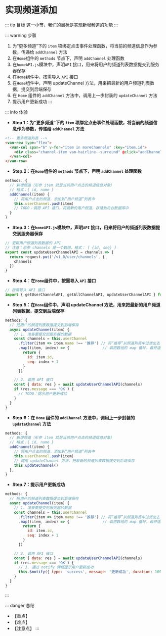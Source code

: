 # 实现频道添加

::: tip 目标
这一小节，我们的目标是实现新增频道的功能
:::

::: warning 步骤

1. 为“更多频道”下的 `item` 项绑定点击事件处理函数，将当前的频道信息作为参数，传递给 `addChannel` 方法
2. 在`Home`组件的 `methods` 节点下，声明 `addChannel` 处理函数
3. 在`homeAPI.js`模块中，声明`API` 接口，用来将用户的频道列表数据提交到服务器保存
4. 在`Home`组件中，按需导入 `API` 接口
5. 在`Home`组件中，声明 updateChannel 方法，用来把最新的用户频道列表数据，提交到后端保存
6. 在 `Home` 组件的 `addChannel` 方法中，调用上一步封装的 `updateChannel` 方法
7. 提示用户更新成功
:::

::: info 体验

* **Step.1：为“更多频道”下的 `item` 项绑定点击事件处理函数，将当前的频道信息作为参数，传递给 `addChannel` 方法**

```html
<!-- 更多频道列表 -->
<van-row type="flex">
  <van-col span="6" v-for="item in moreChannels" :key="item.id">
    <div class="channel-item van-hairline--surround" @click="addChannel(item)">{{item.name}}</div>
  </van-col>
</van-row>
```

* **Step.2：在`Home`组件的 `methods` 节点下，声明 `addChannel` 处理函数**

```js
methods: {
  // 新增频道（形参 item 就是当前用户点击的频道信息对象）
  // 格式：{ id, name }
  addChannel(item) {
    // 将用户点击的频道，添加到“用户频道”列表中
    this.userChannel.push(item)
    // TODO：调用 API 接口，将最新的用户频道，存储到后台数据库中
  }
}
```

* **Step.3：在`homeAPI.js`模块中，声明`API` 接口，用来将用户的频道列表数据提交到服务器保存**

```js
// 更新用户频道列表数据的 API
// 注意：形参 channels 是一个数组，格式： [ {id, seq} ]
export const updateUserChannelAPI = channels => {
  return request.put('/v1_0/user/channels', {
    channels
  })
}
```

* **Step.4：在`Home`组件中，按需导入 `API` 接口**

```js
// 按需导入 API 接口
import { getUserChannelAPI, getAllChannelAPI, updateUserChannelAPI } from '@/api/homeAPI'
```

* **Step.5：在`Home`组件中，声明 updateChannel 方法，用来把最新的用户频道列表数据，提交到后端保存**

```js
methods: {
  // 把用户的频道列表数据提交到后端保存
  async updateChannel(item) {
    // 1. 准备要提交到服务器的数据
    const channels = this.userChannel
      .filter(item => item.name !== '推荐') // 将“推荐”从频道列表中过滤出去
      .map((item, index) => {               // 调用数组的 map 循环，最终返回一个处理好的新数组
        return {
          id: item.id,
          seq: index + 1
        }
      })

    // 2. 调用 API 接口
    const { data: res } = await updateUserChannelAPI(channels)
    if (res.message === 'OK') {
      // TODO：提示用户更新成功
    }
  }
}
```

* **Step.6：在 `Home` 组件的 `addChannel` 方法中，调用上一步封装的 `updateChannel` 方法**

```js
methods: {
  // 新增频道（形参 item 就是当前用户点击的频道信息对象）
  // 格式：{ id, name }
  addChannel(item) {
    // 将用户点击的频道，添加到“用户频道”列表中
    this.userChannel.push(item)
    // 调用 updateChannel 方法，把最新的频道列表数据提交到后端保存
    this.updateChannel()
  },
}
```

* **Step.7：提示用户更新成功**

```js
methods: {
  // 把用户的频道列表数据提交到后端保存
  async updateChannel(item) {
    // 1. 准备要提交到服务器的数据
    const channels = this.userChannel
      .filter(item => item.name !== '推荐') // 将“推荐”从频道列表中过滤出去
      .map((item, index) => {               // 调用数组的 map 循环，最终返回一个处理好的新数组
        return {
          id: item.id,
          seq: index + 1
        }
      })

    // 2. 调用 API 接口
    const { data: res } = await updateUserChannelAPI(channels)
    if (res.message === 'OK') {
      // 3. 通过 notify 弹框提示用户更新成功
      this.$notify({ type: 'success', message: '更新成功', duration: 1000 })
    }
  }
}
```

:::

::: danger 总结

* 【重点】
* 【难点】
* 【注意点】
:::
